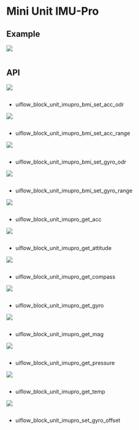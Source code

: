 # Mini Unit IMU-Pro

## Example

<img class="blockly_svg" src="example.svg">

```python

```

## API

<img class="blockly_svg" src="https://m5stack.oss-cn-shenzhen.aliyuncs.com/resource/docs/static/assets/img/uiflow/blockly/unit/imu_pro/uiflow_block_unit_imupro_bmi_set_acc_odr.svg">

```python

```

- uiflow_block_unit_imupro_bmi_set_acc_odr

<img class="blockly_svg" src="https://m5stack.oss-cn-shenzhen.aliyuncs.com/resource/docs/static/assets/img/uiflow/blockly/unit/imu_pro/uiflow_block_unit_imupro_bmi_set_acc_range.svg">

```python

```

- uiflow_block_unit_imupro_bmi_set_acc_range

<img class="blockly_svg" src="https://m5stack.oss-cn-shenzhen.aliyuncs.com/resource/docs/static/assets/img/uiflow/blockly/unit/imu_pro/uiflow_block_unit_imupro_bmi_set_gyro_odr.svg">

```python

```

- uiflow_block_unit_imupro_bmi_set_gyro_odr

<img class="blockly_svg" src="https://m5stack.oss-cn-shenzhen.aliyuncs.com/resource/docs/static/assets/img/uiflow/blockly/unit/imu_pro/uiflow_block_unit_imupro_bmi_set_gyro_range.svg">

```python

```

- uiflow_block_unit_imupro_bmi_set_gyro_range

<img class="blockly_svg" src="https://m5stack.oss-cn-shenzhen.aliyuncs.com/resource/docs/static/assets/img/uiflow/blockly/unit/imu_pro/uiflow_block_unit_imupro_get_acc.svg">

```python

```

- uiflow_block_unit_imupro_get_acc

<img class="blockly_svg" src="https://m5stack.oss-cn-shenzhen.aliyuncs.com/resource/docs/static/assets/img/uiflow/blockly/unit/imu_pro/uiflow_block_unit_imupro_get_attitude.svg">

```python

```

- uiflow_block_unit_imupro_get_attitude

<img class="blockly_svg" src="https://m5stack.oss-cn-shenzhen.aliyuncs.com/resource/docs/static/assets/img/uiflow/blockly/unit/imu_pro/uiflow_block_unit_imupro_get_compass.svg">

```python

```

- uiflow_block_unit_imupro_get_compass

<img class="blockly_svg" src="https://m5stack.oss-cn-shenzhen.aliyuncs.com/resource/docs/static/assets/img/uiflow/blockly/unit/imu_pro/uiflow_block_unit_imupro_get_gyro.svg">

```python

```

- uiflow_block_unit_imupro_get_gyro

<img class="blockly_svg" src="https://m5stack.oss-cn-shenzhen.aliyuncs.com/resource/docs/static/assets/img/uiflow/blockly/unit/imu_pro/uiflow_block_unit_imupro_get_mag.svg">

```python

```

- uiflow_block_unit_imupro_get_mag

<img class="blockly_svg" src="https://m5stack.oss-cn-shenzhen.aliyuncs.com/resource/docs/static/assets/img/uiflow/blockly/unit/imu_pro/uiflow_block_unit_imupro_get_pressure.svg">

```python

```

- uiflow_block_unit_imupro_get_pressure

<img class="blockly_svg" src="https://m5stack.oss-cn-shenzhen.aliyuncs.com/resource/docs/static/assets/img/uiflow/blockly/unit/imu_pro/uiflow_block_unit_imupro_get_temp.svg">

```python

```

- uiflow_block_unit_imupro_get_temp

<img class="blockly_svg" src="https://m5stack.oss-cn-shenzhen.aliyuncs.com/resource/docs/static/assets/img/uiflow/blockly/unit/imu_pro/uiflow_block_unit_imupro_set_gyro_offset.svg">

```python

```

- uiflow_block_unit_imupro_set_gyro_offset

